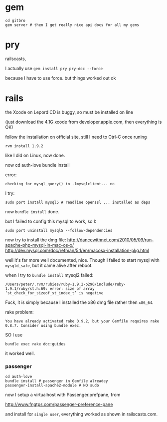 # gem

    cd gitbro
    gem server # then I get really nice api docs for all my gems
# pry
railscasts,

I actually use `gem install pry pry-doc --force`

because  I have to use force. but things worked out ok

# rails

the Xcode on Lepord CD is buggy, so must be installed on line

(just download the 4.1G xcode from developer.apple.com, then everything is OK)

follow the installation on official site, still I need to Ctrl-C once runing

    rvm install 1.9.2

like I did on Linux, now done.

now
    cd auth-love
    bundle install

error:

    checking for mysql_query() in -lmysqlclient... no

I try:
    
    sudo port install mysql5 # readline openssl ... installed as deps

now  `bundle install` done.

but I failed to config this mysql to work, so I:

    sudo port uninstall mysql5 ‑‑follow‑dependencies

now try to install the dmg file:
http://dancewithnet.com/2010/05/09/run-apache-php-mysql-in-mac-os-x/
http://dev.mysql.com/doc/refman/5.1/en/macosx-installation-pkg.html

well it's far more well documented, nice. Though I failed to start mysql with
`mysqld_safe`, but it came alive after reboot.

when I try to `bundle install` mysql2 failed:

    /Users/peter/.rvm/rubies/ruby-1.9.2-p290/include/ruby-1.9.1/ruby/st.h:69: error: size of array ‘st_check_for_sizeof_st_index_t’ is negative

Fuck, it is simply because I installed the x86 dmg file rather then `x86_64`.

rake problem:

    You have already activated rake 0.9.2, but your Gemfile requires rake 0.8.7. Consider using bundle exec.

SO I use

    bundle exec rake doc:guides

it worked well.

### passenger

    cd auth-love
    bundle install # passenger in Gemfile alreadey
    passenger-install-apache2-module # NO sudo

now I setup a virtualhost with Passenger.prefpane, from

http://www.fngtps.com/passenger-preference-pane

and install for  `single user`, everything worked as shown in railscasts.com.

